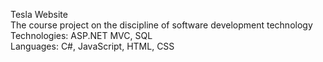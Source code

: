 Tesla Website                          
The course project on the discipline of software development technology                                                                              
Technologies: ASP.NET MVC, SQL                                  
Languages: C#, JavaScript, HTML, CSS
